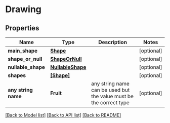 # Drawing


## Properties
Name | Type | Description | Notes
------------ | ------------- | ------------- | -------------
**main_shape** | [**Shape**](Shape.md) |  | [optional] 
**shape_or_null** | [**ShapeOrNull**](ShapeOrNull.md) |  | [optional] 
**nullable_shape** | [**NullableShape**](NullableShape.md) |  | [optional] 
**shapes** | [**[Shape]**](Shape.md) |  | [optional] 
**any string name** | **Fruit** | any string name can be used but the value must be the correct type | [optional]

[[Back to Model list]](../README.md#documentation-for-models) [[Back to API list]](../README.md#documentation-for-api-endpoints) [[Back to README]](../README.md)


